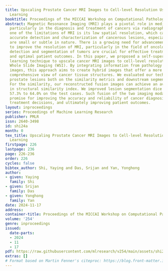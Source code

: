 ```yaml
---
title: Upscaling Prostate Cancer MRI Images to Cell-level Resolution Using Self-supervised
  Learning
booktitle: Proceedings of the MICCAI Workshop on Computational Pathology
abstract: Magnetic Resonance Imaging (MRI) plays a pivotal role in medical imaging,
  particularly in the diagnosis and treatment of cancers via radiography. However,
  one of the limitations of MRI is its low spatial resolution, which can hinder the
  accurate detection and characterization of cancerous lesions, especially those that
  are small or subtle in nature. There is a growing need for advancements in MRI technology
  to improve the resolution of MRI, particularly in the field of oncology, where precise
  detection and segmentation of tumors are crucial for effective treatment planning
  and optimal patient outcomes. In this paper, we proposed a self-supervised deep
  learning technique to upscale cancer MRI images to cell-level resolution with pathology
  Whole Slide Imaging (WSI). By integrating information from pathology WSIs with MRI
  images, this approach aims to create hybrid images that offer a more detailed and
  comprehensive view of cancer tissue structures. We evaluated our techniques using
  prostate lesions both on the similarity metrics and downstream segmentation tasks.
  For the similarity, our reconstructed fusion images can achieve an average 0.933
  in structural similarity index. We improved lesion segmentation dice score from
  57.3% to 64.0% on the test cases. Such fusion of the two imaging modalities shows
  promise for improving the accuracy and reliability of cancer diagnosis, guiding
  treatment decisions, and ultimately improving patient outcomes.
layout: inproceedings
series: Proceedings of Machine Learning Research
publisher: PMLR
issn: 2640-3498
id: shi24a
month: 0
tex_title: Upscaling Prostate Cancer MRI Images to Cell-level Resolution Using Self-supervised
  Learning
firstpage: 226
lastpage: 236
page: 226-236
order: 226
cycles: false
bibtex_author: Shi, Yaying and Das, Srijan and Yan, Yonghong
author:
- given: Yaying
  family: Shi
- given: Srijan
  family: Das
- given: Yonghong
  family: Yan
date: 2024-11-17
address:
container-title: Proceedings of the MICCAI Workshop on Computational Pathology
volume: '254'
genre: inproceedings
issued:
  date-parts:
  - 2024
  - 11
  - 17
pdf: https://raw.githubusercontent.com/mlresearch/v254/main/assets/shi24a/shi24a.pdf
extras: []
# Format based on Martin Fenner's citeproc: https://blog.front-matter.io/posts/citeproc-yaml-for-bibliographies/
---
```

